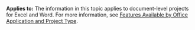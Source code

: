   **Applies to:** The information in this topic applies to document\-level projects for Excel and Word. For more information, see [Features Available by Office Application and Project Type](../../vsto/features-available-by-office-application-and-project-type.md).

  